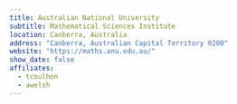 ```yaml
---
title: Australian National University
subtitle: Mathematical Sciences Institute
location: Canberra, Australia
address: "Canberra, Australian Capital Territory 0200"
website: "https://maths.anu.edu.au/"
show_date: false
affiliates:
  - tcoulhon
  - awelsh
---
```


